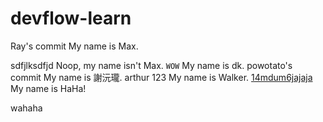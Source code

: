 # devflow-learn

Ray's commit
My name is Max.

sdfjlksdfjd
Noop, my name isn't Max.
`WOW`
My name is dk.
powotato's commit
My name is 謝沅瓏.
arthur
123
My name is Walker.
[14mdum6jajaja](https://youtu.be/dQw4w9WgXcQ)
My name is HaHa!


wahaha
